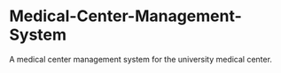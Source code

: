 # Medical-Center-Management-System
A medical center management system for the university medical center.
